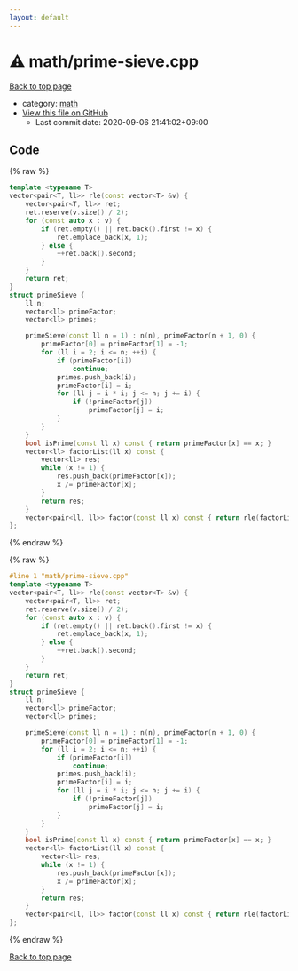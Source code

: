 ```yaml
---
layout: default
---
```


<!-- mathjax config similar to math.stackexchange -->
<script type="text/javascript" async
  src="https://cdnjs.cloudflare.com/ajax/libs/mathjax/2.7.5/MathJax.js?config=TeX-MML-AM_CHTML">
</script>
<script type="text/x-mathjax-config">
  MathJax.Hub.Config({
    TeX: { equationNumbers: { autoNumber: "AMS" }},
    tex2jax: {
      inlineMath: [ ['$','$'] ],
      processEscapes: true
    },
    "HTML-CSS": { matchFontHeight: false },
    displayAlign: "left",
    displayIndent: "2em"
  });
</script>

<script type="text/javascript" src="https://cdnjs.cloudflare.com/ajax/libs/jquery/3.4.1/jquery.min.js"></script>
<script src="https://cdn.jsdelivr.net/npm/jquery-balloon-js@1.1.2/jquery.balloon.min.js" integrity="sha256-ZEYs9VrgAeNuPvs15E39OsyOJaIkXEEt10fzxJ20+2I=" crossorigin="anonymous"></script>
<script type="text/javascript" src="../../assets/js/copy-button.js"></script>
<link rel="stylesheet" href="../../assets/css/copy-button.css" />


# :warning: math/prime-sieve.cpp

<a href="../../index.html">Back to top page</a>

* category: <a href="../../index.html#7e676e9e663beb40fd133f5ee24487c2">math</a>
* <a href="{{ site.github.repository_url }}/blob/master/math/prime-sieve.cpp">View this file on GitHub</a>
    - Last commit date: 2020-09-06 21:41:02+09:00




## Code

<a id="unbundled"></a>
{% raw %}
```cpp
template <typename T>
vector<pair<T, ll>> rle(const vector<T> &v) {
    vector<pair<T, ll>> ret;
    ret.reserve(v.size() / 2);
    for (const auto x : v) {
        if (ret.empty() || ret.back().first != x) {
            ret.emplace_back(x, 1);
        } else {
            ++ret.back().second;
        }
    }
    return ret;
}
struct primeSieve {
    ll n;
    vector<ll> primeFactor;
    vector<ll> primes;

    primeSieve(const ll n = 1) : n(n), primeFactor(n + 1, 0) {
        primeFactor[0] = primeFactor[1] = -1;
        for (ll i = 2; i <= n; ++i) {
            if (primeFactor[i])
                continue;
            primes.push_back(i);
            primeFactor[i] = i;
            for (ll j = i * i; j <= n; j += i) {
                if (!primeFactor[j])
                    primeFactor[j] = i;
            }
        }
    }
    bool isPrime(const ll x) const { return primeFactor[x] == x; }
    vector<ll> factorList(ll x) const {
        vector<ll> res;
        while (x != 1) {
            res.push_back(primeFactor[x]);
            x /= primeFactor[x];
        }
        return res;
    }
    vector<pair<ll, ll>> factor(const ll x) const { return rle(factorList(x)); }
};

```
{% endraw %}

<a id="bundled"></a>
{% raw %}
```cpp
#line 1 "math/prime-sieve.cpp"
template <typename T>
vector<pair<T, ll>> rle(const vector<T> &v) {
    vector<pair<T, ll>> ret;
    ret.reserve(v.size() / 2);
    for (const auto x : v) {
        if (ret.empty() || ret.back().first != x) {
            ret.emplace_back(x, 1);
        } else {
            ++ret.back().second;
        }
    }
    return ret;
}
struct primeSieve {
    ll n;
    vector<ll> primeFactor;
    vector<ll> primes;

    primeSieve(const ll n = 1) : n(n), primeFactor(n + 1, 0) {
        primeFactor[0] = primeFactor[1] = -1;
        for (ll i = 2; i <= n; ++i) {
            if (primeFactor[i])
                continue;
            primes.push_back(i);
            primeFactor[i] = i;
            for (ll j = i * i; j <= n; j += i) {
                if (!primeFactor[j])
                    primeFactor[j] = i;
            }
        }
    }
    bool isPrime(const ll x) const { return primeFactor[x] == x; }
    vector<ll> factorList(ll x) const {
        vector<ll> res;
        while (x != 1) {
            res.push_back(primeFactor[x]);
            x /= primeFactor[x];
        }
        return res;
    }
    vector<pair<ll, ll>> factor(const ll x) const { return rle(factorList(x)); }
};

```
{% endraw %}

<a href="../../index.html">Back to top page</a>

